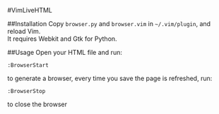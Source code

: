 #VimLiveHTML

##Installation
Copy `browser.py` and `browser.vim` in `~/.vim/plugin`, and reload Vim.  
It requires Webkit and Gtk for Python.

##Usage
Open your HTML file and run:

    :BrowserStart

to generate a browser, every time you save the page is refreshed, run:

    :BrowserStop

to close the browser
